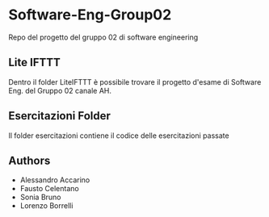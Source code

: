 # Software-Eng-Group02
Repo del progetto del gruppo 02 di software engineering

## Lite IFTTT
Dentro il folder LiteIFTTT è possibile trovare il progetto d'esame di Software Eng. del Gruppo 02 canale AH.

## Esercitazioni Folder
Il folder esercitazioni contiene il codice delle esercitazioni passate

## Authors
- Alessandro Accarino
- Fausto Celentano
- Sonia Bruno
- Lorenzo Borrelli
